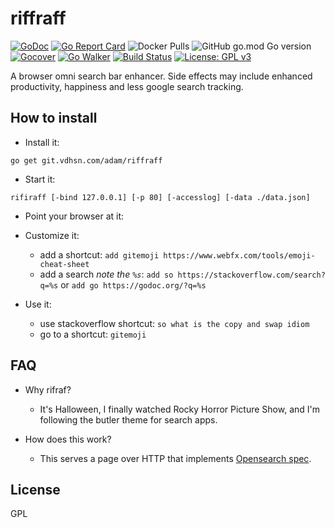 # riffraff

[![GoDoc](https://godoc.org/git.vdhsn.com/adam/riffraff?status.svg)](http://godoc.org/git.vdhsn.com/adam/riffraff)
[![Go Report Card](https://goreportcard.com/badge/git.vdhsn.com/adam/riffraff)](https://goreportcard.com/report/git.vdhsn.com/adam/riffraff)
![Docker Pulls](https://img.shields.io/docker/pulls/vdhsn/riffraff?style=flat-square)
![GitHub go.mod Go version](https://img.shields.io/github/go-mod/go-version/adamveld12/riffraff?style=flat-square)
[![Gocover](http://gocover.io/_badge/github.com/adamveld12/riffraff)](http://gocover.io/github.com/adamveld12/riffraff)
[![Go Walker](http://gowalker.org/api/v1/badge)](https://gowalker.org/github.com/adamveld12/riffraff)
[![Build Status](https://semaphoreci.com/api/v1/adamveld12/riffraff/branches/master/badge.svg)](https://semaphoreci.com/adamveld12/riffraff)
[![License: GPL v3](https://img.shields.io/badge/License-GPLv3-blue.svg)](https://www.gnu.org/licenses/gpl-3.0)


A browser omni search bar enhancer. Side effects may include enhanced productivity, happiness and less google search tracking.


## How to install

- Install it:
```
go get git.vdhsn.com/adam/riffraff
```

- Start it:
```
rifiraff [-bind 127.0.0.1] [-p 80] [-accesslog] [-data ./data.json]
```

- Point your browser at it:

- Customize it:
   - add a shortcut: `add gitemoji https://www.webfx.com/tools/emoji-cheat-sheet`
   - add a search *note the `%s`*: `add so https://stackoverflow.com/search?q=%s` or `add go https://godoc.org/?q=%s`

- Use it:
    - use stackoverflow shortcut: `so what is the copy and swap idiom`
    - go to a shortcut: `gitemoji`

## FAQ

- Why rifraf?
    - It's Halloween, I finally watched Rocky Horror Picture Show, and I'm following the butler theme for search apps.

- How does this work?
    - This serves a page over HTTP that implements [Opensearch spec](https://developer.mozilla.org/en-US/docs/Web/OpenSearch). 

## License

GPL
